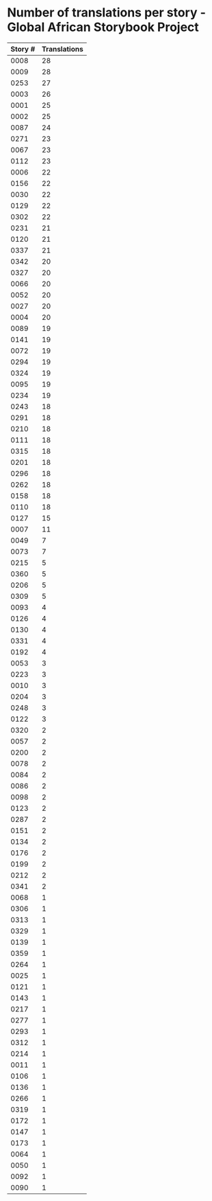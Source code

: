 # Number of translations per story - Global African Storybook Project

Story # | Translations
------- | ------------
0008 | 28
0009 | 28
0253 | 27
0003 | 26
0001 | 25
0002 | 25
0087 | 24
0271 | 23
0067 | 23
0112 | 23
0006 | 22
0156 | 22
0030 | 22
0129 | 22
0302 | 22
0231 | 21
0120 | 21
0337 | 21
0342 | 20
0327 | 20
0066 | 20
0052 | 20
0027 | 20
0004 | 20
0089 | 19
0141 | 19
0072 | 19
0294 | 19
0324 | 19
0095 | 19
0234 | 19
0243 | 18
0291 | 18
0210 | 18
0111 | 18
0315 | 18
0201 | 18
0296 | 18
0262 | 18
0158 | 18
0110 | 18
0127 | 15
0007 | 11
0049 | 7
0073 | 7
0215 | 5
0360 | 5
0206 | 5
0309 | 5
0093 | 4
0126 | 4
0130 | 4
0331 | 4
0192 | 4
0053 | 3
0223 | 3
0010 | 3
0204 | 3
0248 | 3
0122 | 3
0320 | 2
0057 | 2
0200 | 2
0078 | 2
0084 | 2
0086 | 2
0098 | 2
0123 | 2
0287 | 2
0151 | 2
0134 | 2
0176 | 2
0199 | 2
0212 | 2
0341 | 2
0068 | 1
0306 | 1
0313 | 1
0329 | 1
0139 | 1
0359 | 1
0264 | 1
0025 | 1
0121 | 1
0143 | 1
0217 | 1
0277 | 1
0293 | 1
0312 | 1
0214 | 1
0011 | 1
0106 | 1
0136 | 1
0266 | 1
0319 | 1
0172 | 1
0147 | 1
0173 | 1
0064 | 1
0050 | 1
0092 | 1
0090 | 1
